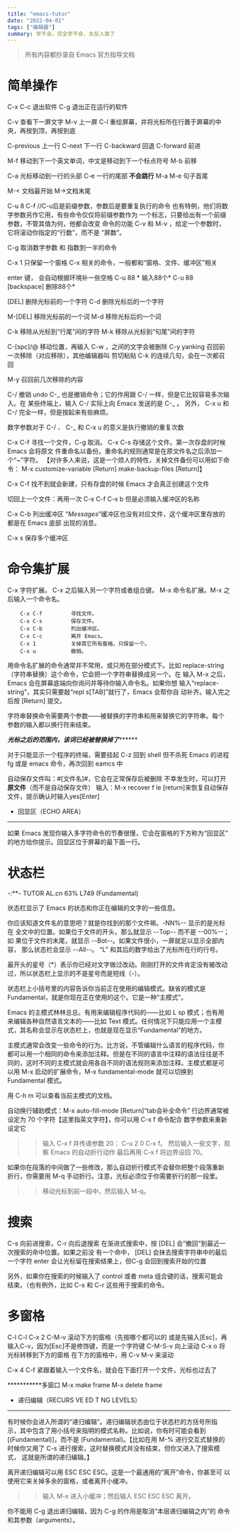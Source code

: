 ```yaml
---
title: "emacs-tutor"
date: "2022-04-01"
tags: ["编辑器"]
summary: 学不会，完全学不会，太反人类了
---
```


> 所有内容都抄录自 Emacs 官方指导文档

# 简单操作

C-x C-c 退出软件
C-g 退出正在运行的软件

C-v 查看下一屏文字
M-v 上一屏
C-l 重绘屏幕，并将光标所在行置于屏幕的中央，再按到顶，再按到底

C-previous 上一行
C-next 下一行
C-backward 回退
C-forward 前进

M-f 移动到下一个英文单词，中文是移动到下一个标点符号
M-b 前移

C-a 光标移动到一行的头部
C-e 一行的尾部  **不会跳行**
M-a M-e 句子首尾

M-< 文档最开始
M->文档末尾

C-u 8 C-f    //C-u后是前缀参数，参数后是要重复执行的命令
也有特例，他们将数字参数另作它用，有些命令仅仅将前缀参数作为
一个标志，只要给出有一个前缀参数，不管其值为何，他都会改变
命令的功能
C-v 和 M-v ，给定一个参数时，它将滚动你指定的“行数”，而不是
“屏数”。

C-g 取消数字参数 和 指数到一半的命令

C-x 1 只保留一个窗格
C-x 相关的命令，一般都和“窗格、文件、缓冲区”相关

enter 键， 会自动根据环境补一些空格
C-u 88 * 输入88个*  C-u 88 [backspace] 删除88个*

[DEL]        删除光标前的一个字符
   C-d          删除光标后的一个字符

M-[DEL]      移除光标前的一个词
M-d          移除光标后的一个词

C-k          移除从光标到“行尾”间的字符
M-k          移除从光标到“句尾”间的字符

C-[spc]/@ 移动位置，再输入 C-w ，之间的文字会被删除
C-y yanking 召回前一次移除（对应移除），其他编辑器叫 剪切粘贴
C-k 的连续几句，会在一次都召回

M-y 召回前几次移除的内容

C-/ 撤销 undo
C-_ 也是撤销命令；它的作用跟 C-/ 一样，但是它比较容易多次输入。在
某些终端上，输入 C-/ 实际上向 Emacs 发送的是 C-_ 。
另外， C-x u 和 C-/ 完全一样，但是按起来有些麻烦。

数字参数对于 C-/ 、 C-_ 和 C-x u 的意义是执行撤销的重复次数

C-x C-f 寻找一个文件，C-g 取消。
C-x C-s 存储这个文件。第一次存盘的时候 Emacs 会将原文
件重命名以备份。重命名的规则通常是在原文件名之后添加一个“~”字符。
【对许多人来说，这是一个烦人的特性，关掉文件备份可以用如下命令：
  M-x customize-variable [Return] make-backup-files [Return]】

C-x C-f 找不到就会新建，只有存盘的时候 Emacs 才会真正创建这个文件

切回上一个文件：再用一次 C-x C-f
	           C-x b 但是必须输入缓冲区的名称

C-x C-b 列出缓冲区
“*Messages*”缓冲区也没有对应文件，这个缓冲区里存放的都是在 Emacs 底部
出现的消息。

C-x s 保存多个缓冲区


# 命令集扩展

 C-x     字符扩展。  C-x 之后输入另一个字符或者组合键。
 M-x     命令名扩展。M-x 之后输入一个命令名。

        C-x C-f         寻找文件。
        C-x C-s         保存文件。
        C-x C-b         列出缓冲区。
        C-x C-c         离开 Emacs。
        C-x 1           关掉其它所有窗格，只保留一个。
        C-x u           撤销。

用命令名扩展的命令通常并不常用，或只用在部分模式下。比如
replace-string（字符串替换）这个命令，它会把一个字符串替换成另一个。在
输入 M-x 之后，Emacs 会在屏幕底端向你询问并等待你输入命令名。如果你想
输入“replace-string”，其实只需要敲“repl s[TAB]”就行了，Emacs 会帮你自
动补齐。输入完之后按 [Return] 提交。

字符串替换命令需要两个参数――被替换的字符串和用来替换它的字符串。每个
参数的输入都以换行符来结束。

***********光标之后的范围内，该词已经被替换掉了*****************

对于只能显示一个程序的终端，需要挂起
C-z 回到 shell 但不杀死 Emacs 的进程
fg 或是 emacs 命令，再次回到 eamcs 中

自动保存文件叫：#[文件名]#，它会在正常保存后被删除
不幸发生时，可以打开**原文件**（而不是自动保存文件）
输入：M-x recover f le [return]来恢复自动保存文件，提示确认时输入yes[Enter]

* 回显区（ECHO AREA）
---------------------

如果 Emacs 发现你输入多字符命令的节奏很慢，它会在窗格的下方称为“回显区”
的地方给你提示。回显区位于屏幕的最下面一行。


# 状态栏
 -:**- TUTOR AL.cn 63% L749 (Fundamental)

状态栏显示了 Emacs 的状态和你正在编辑的文字的一些信息。

你应该知道文件名的意思吧？就是你找到的那个文件嘛。-NN%-- 显示的是光标在
全文中的位置。如果位于文件的开头，那么就显示 --Top-- 而不是 --00%--；如
果位于文件的末尾，就显示 --Bot--。如果文件很小，一屏就足以显示全部内容，
那么状态栏会显示 --All--。
“L” 和其后的数字给出了光标所在行的行号。

最开头的星号（*）表示你已经对文字做过改动。刚刚打开的文件肯定没有被改动
过，所以状态栏上显示的不是星号而是短线（-）。

状态栏上小括号里的内容告诉你当前正在使用的编辑模式。缺省的模式是
Fundamental，就是你现在正在使用的这个。它是一种“主模式”。

Emacs 的主模式林林总总。有用来编辑程序代码的――比如 L sp 模式；也有用
来编辑各种自然语言文本的――比如 Text 模式。任何情况下只能应用一个主模
式，其名称会显示在状态栏上，也就是现在显示“Fundamental”的地方。

主模式通常会改变一些命令的行为。比方说，不管编辑什么语言的程序代码，你
都可以用一个相同的命令来添加注释。但是在不同的语言中注释的语法往往是不
同的，这时不同的主模式就会用各自不同的语法规则来添加注释。主模式都是可
以用 M-x 启动的扩展命令，M-x fundamental-mode 就可以切换到 Fundamental
模式。


用 C-h m 可以查看当前主模式的文档。

自动换行辅助模式：M-x auto-fill-mode [Return]“tab会补全命令”
行边界通常被设定为 70 个字符【这里指英文字符】，你可以用 C-x f 命令配合
数字参数来重新设定它

>> 输入 C-x f 并传递参数 20： C-u 2 0 C-x f。
>>  然后输入一些文字，观察 Emacs 的自动折行动作
>>  最后再用 C-x f 将边界设回 70。

如果你在段落的中间做了一些修改，那么自动折行模式不会替你把整个段落重新
折行，你需要用 M-q 手动折行。注意，光标必须位于你需要折行的那一段里。

>> 移动光标到前一段中，然后输入 M-q。


# 搜索

C-s 向前进搜索，C-r 向后退搜索
在渐进式搜索中，按 [DEL] 会“撤回”到最近一次搜索的命中位置。如果之前没
有一个命中， [DEL] 会抹去搜索字符串中的最后一个字符
enter 会让光标留在搜索结果上，但C-g 会回到搜索开始的位置

另外，如果你在搜索的时候输入了 control 或者 meta 组合键的话，搜索可能会
结束。（也有例外，比如 C-s 和 C-r 这些用于搜索的命令。

# 多窗格

C-l C-l C-x 2
C-M-v 滚动下方的窗格（先按哪个都可以的
或是先输入[Esc]，再输入C-v，因为[Esc]不是修饰键，而是一个字符键
C-M-S-v 向上滚动
C-x o 将光标转移到下方的窗格
	在下方的窗格中，用 C-v M-v 来滚动

C-x 4 C-f 紧跟着输入一个文件名，就会在下面打开一个文件，光标也过去了

***********多窗口
M-x make frame
M-x delete frame


* 递归编辑（RECURS VE ED T NG LEVELS）
--------------------------------------

有时候你会进入所谓的“递归编辑”。递归编辑状态由位于状态栏的方括号所指
示，其中包含了用小括号来指明的模式名称。比如说，你有时可能会看到
[(Fundamental)]，而不是 (Fundamental)。【比如在用 M-% 进行交互式替换的
时候你又用了 C-s 进行搜索，这时替换模式并没有结束，但你又进入了搜索模式，
这就是所谓的递归编辑。】

离开递归编辑可以用 ESC ESC ESC。这是一个最通用的“离开”命令，你甚至可
以使用它来关掉多余的窗格，或者离开小缓冲。

>> 输入 M-x 进入小缓冲；然后输入 ESC ESC ESC 离开。

你不能用 C-g 退出递归编辑，因为 C-g 的作用是取消“本层递归编辑之内”的
命令和其参数（arguments）。
